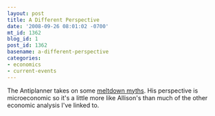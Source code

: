 ```yaml
---
layout: post
title: A Different Perspective
date: '2008-09-26 08:01:02 -0700'
mt_id: 1362
blog_id: 1
post_id: 1362
basename: a-different-perspective
categories:
- economics
- current-events
---
```

<p>
The Antiplanner takes on some <a href="http://ti.org/antiplanner/?p=527">meltdown myths</a>. His perspective is microeconomic so it's a little more like Allison's than much of the other economic analysis I've linked to.
</p>
